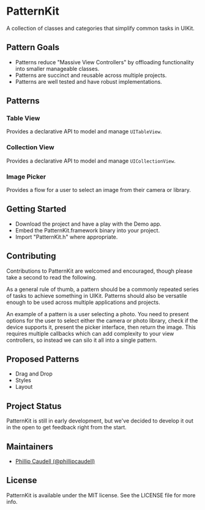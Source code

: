 # PatternKit 
A collection of classes and categories that simplify common tasks in UIKit. 

## Pattern Goals
- Patterns reduce "Massive View Controllers" by offloading functionality into smaller manageable classes.
- Patterns are succinct and reusable across multiple projects.
- Patterns are well tested and have robust implementations. 

## Patterns 
### Table View
Provides a declarative API to model and manage `UITableView`.

### Collection View
Provides a declarative API to model and manage `UICollectionView`.

### Image Picker
Provides a flow for a user to select an image from their camera or library.

## Getting Started
- Download the project and have a play with the Demo app.
- Embed the PatternKit.framework binary into your project.
- Import "PatternKit.h" where appropriate.

## Contributing 
Contributions to PatternKit are welcomed and encouraged, though please take a second to read the following.

As a general rule of thumb, a pattern should be a commonly repeated series of tasks to achieve something in UIKit. Patterns should also be versatile enough to be used across multiple applications and projects. 

An example of a pattern is a user selecting a photo. You need to present options for  the user to select either the camera or photo library, check if the device supports it, present the picker interface, then return the image. This requires multiple callbacks which can add complexity to your view controllers, so instead we can silo it all into a single pattern.

## Proposed Patterns
- Drag and Drop
- Styles 
- Layout

## Project Status
PatternKit is still in early development, but we've decided to develop it out in the open to get feedback right from the start.

## Maintainers
- [Phillip Caudell (@phillipcaudell)](https://twitter.com/phillipcaudell)

## License 
PatternKit is available under the MIT license. See the LICENSE file for more info.